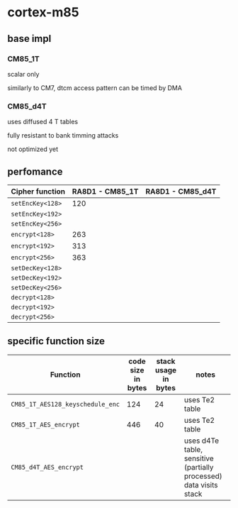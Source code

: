# cortex-m85



## base impl

### CM85_1T

scalar only

similarly to CM7, dtcm access pattern can be timed by DMA

### CM85_d4T

uses diffused 4 T tables

fully resistant to bank timming attacks


not optimized yet

## perfomance

| Cipher function  | RA8D1 - CM85_1T  | RA8D1 - CM85_d4T |
|------------------|------------------|------------------|
| `setEncKey<128>` | 120 |  |
| `setEncKey<192>` |  |  |
| `setEncKey<256>` |  |  |
| `encrypt<128>`   | 263 |  |
| `encrypt<192>`   | 313 |  |
| `encrypt<256>`   | 363 |  |
| `setDecKey<128>` |  |  |
| `setDecKey<192>` |  |  |
| `setDecKey<256>` |  |  |
| `decrypt<128>`   |  |  |
| `decrypt<192>`   |  |  |
| `decrypt<256>`   |  |  |

## specific function size

| Function | code size in bytes | stack usage in bytes | notes |
|----------|--------------------|----------------------|-------|
| `CM85_1T_AES128_keyschedule_enc` | 124 | 24 | uses Te2 table |
| `CM85_1T_AES_encrypt` | 446 | 40 | uses Te2 table |
| `CM85_d4T_AES_encrypt` |  |  | uses d4Te table, sensitive (partially processed) data visits stack |